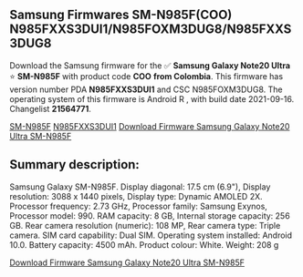 <h2>Samsung Firmwares SM-N985F(COO) N985FXXS3DUI1/N985FOXM3DUG8/N985FXXS3DUG8</h2>
Download the Samsung firmware for the ✅ <strong>Samsung Galaxy Note20 Ultra </strong> ⭐ <strong>SM-N985F</strong> with product code <strong>COO</strong> <strong> from Colombia</strong>. This firmware has version number PDA <strong>N985FXXS3DUI1</strong> and CSC N985FOXM3DUG8. The operating system of this firmware is Android R , with build date 2021-09-16. Changelist <strong>21564771</strong>.


[SM-N985F](https://samfirm.shop/samsung/model/SM-N985F)
[N985FXXS3DUI1](https://samfirm.shop/samsung/pda/N985FXXS3DUI1)
[Download Firmware Samsung Galaxy Note20 Ultra SM-N985F](https://samfirm.shop/samsung/firmware/457626)
<h2>Summary description:</h2>
<p>Samsung Galaxy SM-N985F. Display diagonal: 17.5 cm (6.9"), Display resolution: 3088 x 1440 pixels, Display type: Dynamic AMOLED 2X. Processor frequency: 2.73 GHz, Processor family: Samsung Exynos, Processor model: 990. RAM capacity: 8 GB, Internal storage capacity: 256 GB. Rear camera resolution (numeric): 108 MP, Rear camera type: Triple camera. SIM card capability: Dual SIM. Operating system installed: Android 10.0. Battery capacity: 4500 mAh. Product colour: White. Weight: 208 g</p>


[Download Firmware Samsung Galaxy Note20 Ultra SM-N985F](https://samfirm.shop/samsung/firmware/457626)
